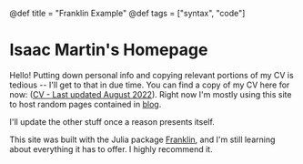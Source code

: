 @def title = "Franklin Example"
@def tags = ["syntax", "code"]

# Isaac Martin's Homepage

Hello! Putting down personal info and copying relevant portions of my CV is tedious -- I'll get to that in due time. You can find a copy of my CV here for now: ([CV - Last updated August 2022](/files/CV.pdf)). Right now I'm mostly using this site to host random pages contained in [blog](/pages/blog/blog/). 

I'll update the other stuff once a reason presents itself.

This site was built with the Julia package [Franklin](https://franklinjl.org/), and I'm still learning about everything it has to offer. I highly recommend it.
